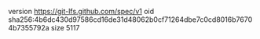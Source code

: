 version https://git-lfs.github.com/spec/v1
oid sha256:4b6dc430d97586cd16de31d48062b0cf71264dbe7c0cd8016b76704b7355792a
size 5117
